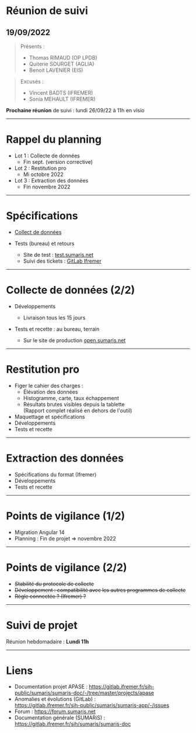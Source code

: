 # Réunion de suivi
## 19/09/2022

> Présents :
> 
> - Thomas RIMAUD (OP LPDB)
> - Quiterie SOURGET (AGLIA)
> - Benoit LAVENIER (EIS)

> Excusés :
> - Vincent BADTS (IFREMER)
> - Sonia MEHAULT (IFREMER)

**Prochaine réunion** de suivi : lundi 26/09/22 à 11h en visio

---
# Rappel du planning

- Lot 1 : Collecte de données
  * Fin sept. (version corrective)
- Lot 2 : Restitution pro
  * Mi octobre 2022
- Lot 3 : Extraction des données
  * Fin novembre 2022

---

# Spécifications

- [Collect de données](https://gitlab.ifremer.fr/sih-public/sumaris/sumaris-doc/)

- Tests (bureau) et retours
  * Site de test : [test.sumaris.net](https://test.sumaris.net)
  * Suivi des tickets : [GitLab Ifremer](https://gitlab.ifremer.fr/sih-public/sumaris/sumaris-app/-/issues)

---

# Collecte de données (2/2)

- Développements
  * Livraison tous les 15 jours

- Tests et recette : au bureau, terrain
  * Sur le site de production [open.sumaris.net](https://open.sumaris.net)

---

# Restitution pro

- Figer le cahier des charges :
  * Élévation des données
  * Histogramme, carte, taux échappement
  * Résultats brutes visibles depuis la tablette<br/>
    (Rapport complet réalisé en dehors de l'outil)
- Maquettage et spécifications
- Développements
- Tests et recette

---

# Extraction des données

- Spécifications du format (Ifremer)
- Développements
- Tests et recette

---

# Points de vigilance (1/2)

- Migration Angular 14
- Planning : Fin de projet => novembre 2022

---

# Points de vigilance (2/2)
 
- ~~Stabilité du protocole de collecte~~
- ~~Développement : compatibilité avec les autres programmes de collecte~~
- ~~Règle connectée ? (Ifremer) ?~~

---

# Suivi de projet

Réunion hebdomadaire : <b>Lundi 11h</b>

---

# Liens

- Documentation projet APASE : https://gitlab.ifremer.fr/sih-public/sumaris/sumaris-doc/-/tree/master/projects/apase
- Anomalies et évolutions (GitLab) :<br/>
https://gitlab.ifremer.fr/sih-public/sumaris/sumaris-app/-/issues
- Forum : https://forum.sumaris.net
- Documentation générale (SUMARiS) : https://gitlab.ifremer.fr/sih/sumaris/sumaris-doc
